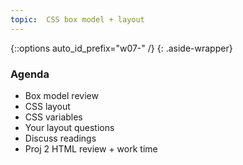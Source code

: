 ```yaml
---
topic:  CSS box model + layout
---
```


{::options auto_id_prefix="w07-" /}
{: .aside-wrapper}
<!-- <span class="highlighter">
[W07 Slides](files/w07.min.pdf){:target="_blank"} (PDF, 347 KB)
</span> -->

### Agenda

- Box model review
- CSS layout
- CSS variables
- Your layout questions
- Discuss readings
- Proj 2 HTML review + work time

<!-- ### Activities

- `display` [CodePen](https://cdpn.io/pen/YgKwGe)
- `position` [CodePen](https://cdpn.io/pen/bZbEvP)
- Hands-on exercises with CSS layout
  - [examples](https://docs.google.com/document/d/1gFEhZNHtUROm58Y1vJr4uHFQ0M6_zAHvYd1XUABl2Rw/edit?usp=sharing)
  - [CodePen starting point](https://codepen.io/angeliquejw/pen/a75364461e08496b5a1750f5fb77de89?editors=1100) -- fork this for each example
- `float` [CodePen](https://cdpn.io/pen/oNNXEpa)
- "Real World" examples:
  - [social media](https://codepen.io/angeliquejw/pen/BaaNKQB)
  - [layout](https://codepen.io/angeliquejw/pen/NWWqNdq)
- CSS variables [CodePen](https://codepen.io/angeliquejw/pen/drpgJx) -->

<!-- ### Homework -->

